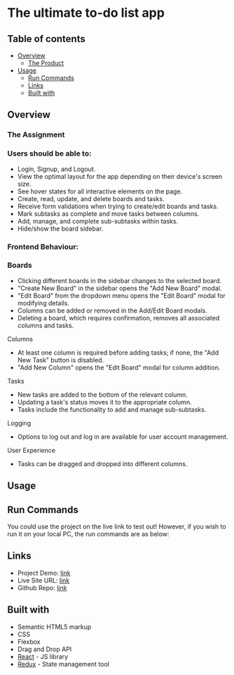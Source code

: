 # The ultimate to-do list app


## Table of contents

- [Overview](#overview)
  - [The Product](#frontend-behaviour)
- [Usage](#usage)
  - [Run Commands](#frontend-behaviour)
  - [Links](#links)
  - [Built with](#built-with)

## Overview

### The Assignment

### Users should be able to:

- Login, Signup, and Logout.
- View the optimal layout for the app depending on their device's screen size.
- See hover states for all interactive elements on the page.
- Create, read, update, and delete boards and tasks.
- Receive form validations when trying to create/edit boards and tasks.
- Mark subtasks as complete and move tasks between columns.
- Add, manage, and complete sub-subtasks within tasks.
- Hide/show the board sidebar.

### Frontend Behaviour:

### Boards
- Clicking different boards in the sidebar changes to the selected board.
- "Create New Board" in the sidebar opens the "Add New Board" modal.
- "Edit Board" from the dropdown menu opens the "Edit Board" modal for modifying details.
- Columns can be added or removed in the Add/Edit Board modals.
- Deleting a board, which requires confirmation, removes all associated columns and tasks.

 Columns
- At least one column is required before adding tasks; if none, the "Add New Task" button is disabled.
- "Add New Column" opens the "Edit Board" modal for column addition.

 Tasks
- New tasks are added to the bottom of the relevant column.
- Updating a task's status moves it to the appropriate column.
- Tasks include the functionality to add and manage sub-subtasks.

 Logging
- Options to log out and log in are available for user account management.

 User Experience
- Tasks can be dragged and dropped into different columns.

## Usage

## Run Commands
  You could use the project on the live link to test out! However, if you wish to run it on your local PC, the run commands are as below:


## Links

- Project Demo: [link]()
- Live Site URL: [link](https://kanban-task-management-app.netlify.app/)
- Github Repo: [link]()

## Built with

- Semantic HTML5 markup
- CSS
- Flexbox
- Drag and Drop API
- [React](https://reactjs.org/) - JS library
- [Redux](https://redux.js.org/) - State management tool

